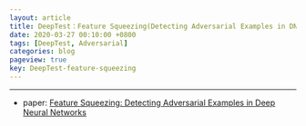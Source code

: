 ```yaml
---
layout: article
title: DeepTest：Feature Squeezing(Detecting Adversarial Examples in DNN)
date: 2020-03-27 00:10:00 +0800
tags: [DeepTest, Adversarial]
categories: blog
pageview: true
key: DeepTest-feature-squeezing
---
```


------

- paper: [Feature Squeezing: Detecting Adversarial Examples in Deep Neural Networks](https://arxiv.org/abs/1704.01155)

